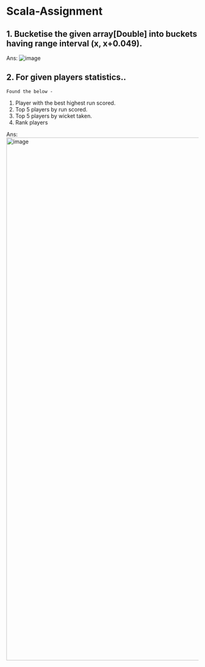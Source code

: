 # Scala-Assignment

## 1. Bucketise the given array[Double] into buckets having range interval (x, x+0.049).

Ans: ![image](https://user-images.githubusercontent.com/98617328/153937324-021850d3-b56b-4a1a-bed5-73dc2b038d96.png)



## 2. For given players statistics..
    Found the below -
1. Player with the best highest run scored.
2. Top 5 players by run scored.
3. Top 5 players by wicket taken.
4. Rank players 

Ans: <img width="1366" alt="image" src="https://user-images.githubusercontent.com/98617328/153937409-0ba1c7a8-5d2d-4132-82ba-089b20cce432.png">


